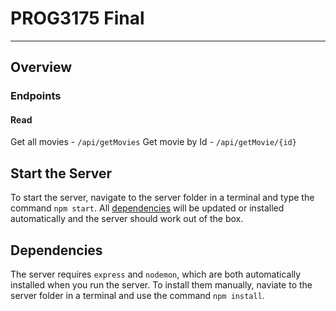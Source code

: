 # PROG3175 Final

---
## Overview

### Endpoints
#### Read
Get all movies - `/api/getMovies`
Get movie by Id - `/api/getMovie/{id}`

## Start the Server
To start the server, navigate to the server folder in a terminal and type the command `npm start`. All [dependencies](#dependencies) will be updated or installed automatically and the server should work out of the box.

## Dependencies
The server requires `express` and `nodemon`, which are both automatically installed when you run the server. To install them manually, naviate to the server folder in a terminal and use the command `npm install`.